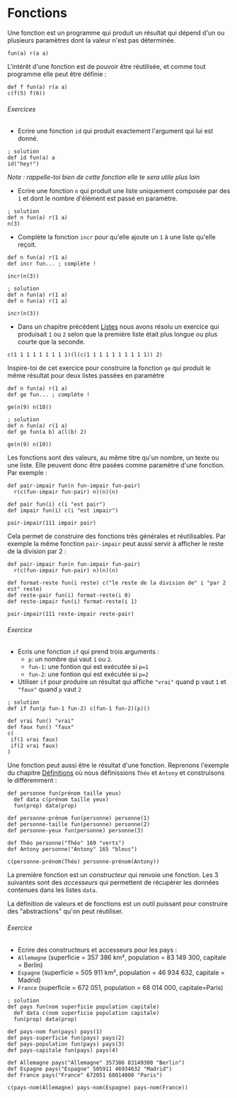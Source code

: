# Fonctions

Une fonction est un programme qui produit un résultat qui dépend
d'un ou plusieurs paramètres dont la valeur n'est pas déterminée.

```hey
fun(a) r(a a)
```

L'intérêt d'une fonction est de pouvoir être réutilisée, et comme tout programme
elle peut être définie :

```hey
def f fun(a) r(a a)
c(f(5) f(6))
```

###### Exercices

  - Ecrire une fonction `id` qui produit exactement l'argument qui lui est donné.

```hey
; solution
def id fun(a) a
id("hey!")
```

  *Note : rappelle-toi bien de cette fonction elle te sera utile plus loin*

  - Ecrire une fonction `n` qui produit une liste uniquement composée par des `1`
 et dont le nombre d'élément est passé en paramètre.

```hey
; solution
def n fun(a) r(1 a)
n(3)
```

  - Complète la fonction `incr` pour qu'elle ajoute un `1` à une liste qu'elle reçoit.

```hey
def n fun(a) r(1 a)
def incr fun... ; complète !

incr(n(3))
```

```hey
; solution
def n fun(a) r(1 a)
def n fun(a) r(1 a)

incr(n(3))
```

 - Dans un chapitre précédent [Listes](/?title=4+-+Listes#compare-l) nous avons résolu un exercice
qui produisait `1` ou `2` selon que la première liste était plus longue ou plus courte que la seconde.
```hey
c(1 1 1 1 1 1 1 1 1)(l(c(1 1 1 1 1 1 1 1 1 1)) 2)
```
Inspire-toi de cet exercice pour construire la fonction `ge` qui produit le même résultat pour deux listes passées en paramètre

```hey
def n fun(a) r(1 a)
def ge fun... ; complète !

ge(n(9) n(10))
```

```hey
; solution
def n fun(a) r(1 a)
def ge fun(a b) a(l(b) 2)

ge(n(9) n(10))
```


Les fonctions sont des valeurs, au même titre qu'un nombre, un texte ou une liste.
Elle peuvent donc être pasées comme paramètre d'une fonction. Par exemple :

```hey
def pair-impair fun(n fun-impair fun-pair)
  r(c(fun-impair fun-pair) n)(n)(n)
  
def pair fun(i) c(i "est pair")
def impair fun(i) c(i "est impair")

pair-impair(111 impair pair)
```

Cela permet de construire des fonctions très générales et réutilisables.
Par exemple la même fonction `pair-impair` peut aussi servir à afficher le reste de la division par 2 :

```hey
def pair-impair fun(n fun-impair fun-pair)
  r(c(fun-impair fun-pair) n)(n)(n)
  
def format-reste fun(i reste) c("le reste de la division de" i "par 2 est" reste)
def reste-pair fun(i) format-reste(i 0)
def reste-impair fun(i) format-reste(i 1)

pair-impair(111 reste-impair reste-pair)
```

###### Exercice

 - Ecris une fonction `if` qui prend trois arguments :
   - `p`: un nombre qui vaut `1` ou `2`.
   - `fun-1`: une fontion qui est exécutée si `p=1`
   - `fun-2`: une fontion qui est exécutée si `p=2`
 - Utiliser `if` pour produire un résultat qui affiche
  `"vrai"` quand p vaut `1` et `"faux"` quand `p` vaut `2`
   
```hey
; solution
def if fun(p fun-1 fun-2) c(fun-1 fun-2)(p)()

def vrai fun() "vrai"
def faux fun() "faux"
c( 
 if(1 vrai faux)
 if(2 vrai faux)
)
```

Une fonction peut aussi être le résultat d'une fonction.
Reprenons l'exemple du chapitre [Définitions](/?title=5+-+Définitions)
où nous définissions `Théo` et `Antony` et construisons le différemment :

```hey
def personne fun(prénom taille yeux)
  def data c(prénom taille yeux)
  fun(prop) data(prop)

def personne-prénom fun(personne) personne(1)
def personne-taille fun(personne) personne(2)
def personne-yeux fun(personne) personne(3)
  
def Théo personne("Théo" 169 "verts")
def Antony personne("Antony" 165 "bleus")

c(personne-prénom(Théo) personne-prénom(Antony))
```

La première fonction est un *constructeur* qui renvoie une fonction.
Les 3 suivantes sont des *accesseurs* qui permettent de récupèrer les données contenues dans les listes `data`.

La définition de valeurs et de fonctions est un outil puissant pour construire des "abstractions" qu'on peut réutiliser.

###### Exercice

 - Ecrire des constructeurs et accesseurs pour les pays :
 - `Allemagne` (superficie = 357 386 km², population = 83 149 300, capitale = Berlin)
 - `Espagne` (superficie = 505 911 km², population = 46 934 632, capitale = Madrid)
 - `France` (superficie = 672 051, population = 68 014 000, capitale=Paris)
 
```hey
; solution
def pays fun(nom superficie population capitale)
  def data c(nom superficie population capitale)
  fun(prop) data(prop)

def pays-nom fun(pays) pays(1)
def pays-superficie fun(pays) pays(2)
def pays-population fun(pays) pays(3)
def pays-capitale fun(pays) pays(4)

def Allemagne pays("Allemagne" 357386 83149300 "Berlin")
def Espagne pays("Espagne" 505911 46934632 "Madrid")
def France pays("France" 672051 68014000 "Paris")

c(pays-nom(Allemagne) pays-nom(Espagne) pays-nom(France))
```
